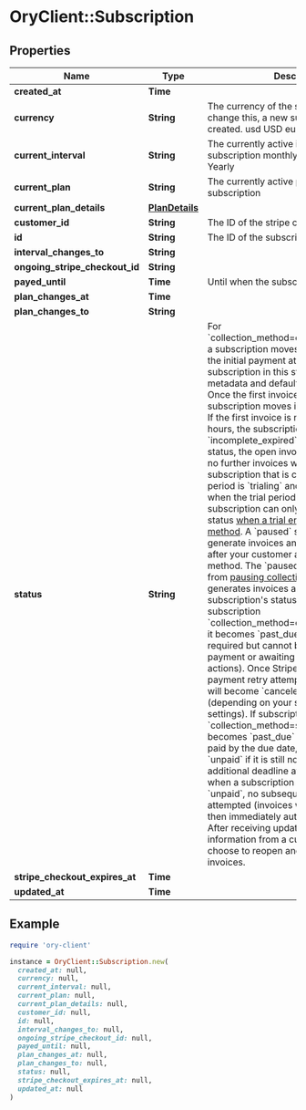 # OryClient::Subscription

## Properties

| Name | Type | Description | Notes |
| ---- | ---- | ----------- | ----- |
| **created_at** | **Time** |  | [readonly] |
| **currency** | **String** | The currency of the subscription. To change this, a new subscription must be created. usd USD eur Euro | [readonly] |
| **current_interval** | **String** | The currently active interval of the subscription monthly Monthly yearly Yearly | [readonly] |
| **current_plan** | **String** | The currently active plan of the subscription | [readonly] |
| **current_plan_details** | [**PlanDetails**](PlanDetails.md) |  | [optional] |
| **customer_id** | **String** | The ID of the stripe customer | [readonly] |
| **id** | **String** | The ID of the subscription | [readonly] |
| **interval_changes_to** | **String** |  |  |
| **ongoing_stripe_checkout_id** | **String** |  | [optional] |
| **payed_until** | **Time** | Until when the subscription is payed | [readonly] |
| **plan_changes_at** | **Time** |  | [optional] |
| **plan_changes_to** | **String** |  |  |
| **status** | **String** | For &#x60;collection_method&#x3D;charge_automatically&#x60; a subscription moves into &#x60;incomplete&#x60; if the initial payment attempt fails. A subscription in this status can only have metadata and default_source updated. Once the first invoice is paid, the subscription moves into an &#x60;active&#x60; status. If the first invoice is not paid within 23 hours, the subscription transitions to &#x60;incomplete_expired&#x60;. This is a terminal status, the open invoice will be voided and no further invoices will be generated.  A subscription that is currently in a trial period is &#x60;trialing&#x60; and moves to &#x60;active&#x60; when the trial period is over.  A subscription can only enter a &#x60;paused&#x60; status [when a trial ends without a payment method](https://stripe.com/billing/subscriptions/trials#create-free-trials-without-payment). A &#x60;paused&#x60; subscription doesn&#39;t generate invoices and can be resumed after your customer adds their payment method. The &#x60;paused&#x60; status is different from [pausing collection](https://stripe.com/billing/subscriptions/pause-payment), which still generates invoices and leaves the subscription&#39;s status unchanged.  If subscription &#x60;collection_method&#x3D;charge_automatically&#x60;, it becomes &#x60;past_due&#x60; when payment is required but cannot be paid (due to failed payment or awaiting additional user actions). Once Stripe has exhausted all payment retry attempts, the subscription will become &#x60;canceled&#x60; or &#x60;unpaid&#x60; (depending on your subscriptions settings).  If subscription &#x60;collection_method&#x3D;send_invoice&#x60; it becomes &#x60;past_due&#x60; when its invoice is not paid by the due date, and &#x60;canceled&#x60; or &#x60;unpaid&#x60; if it is still not paid by an additional deadline after that. Note that when a subscription has a status of &#x60;unpaid&#x60;, no subsequent invoices will be attempted (invoices will be created, but then immediately automatically closed). After receiving updated payment information from a customer, you may choose to reopen and pay their closed invoices. |  |
| **stripe_checkout_expires_at** | **Time** |  | [optional] |
| **updated_at** | **Time** |  | [readonly] |

## Example

```ruby
require 'ory-client'

instance = OryClient::Subscription.new(
  created_at: null,
  currency: null,
  current_interval: null,
  current_plan: null,
  current_plan_details: null,
  customer_id: null,
  id: null,
  interval_changes_to: null,
  ongoing_stripe_checkout_id: null,
  payed_until: null,
  plan_changes_at: null,
  plan_changes_to: null,
  status: null,
  stripe_checkout_expires_at: null,
  updated_at: null
)
```

